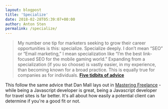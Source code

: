 ```yaml
---
layout: blogpost
title: 'Specialize'
date: 2018-02-28T05:39:07+00:00
author: Anton Sten
permalink: /specialize/
---
```


>My number one tip for marketers seeking to grow their career opportunities is this: specialize. Specialize deeply. I don’t mean “SEO” or “Email marketing,” I mean specialization like “I’m the best link-focused SEO for the mobile gaming world.” Expanding from a specialization (if you so choose) is vastly easier, in my experience, than becoming known for a broad practice. This is equally true for companies as for individuals. **[Five tidbits of advice](https://sparktoro.com/blog/last-day-moz-first-day-sparktoro/)**

This follow the same advice that Dan Mall lays out in [Mastering Freelance](/books/masteringfreelance) - while being a Javascript developer is great, being a Javascript developer for travel sites is far better. It's all about how easily a potential client can determine if you're a good fit or not.
